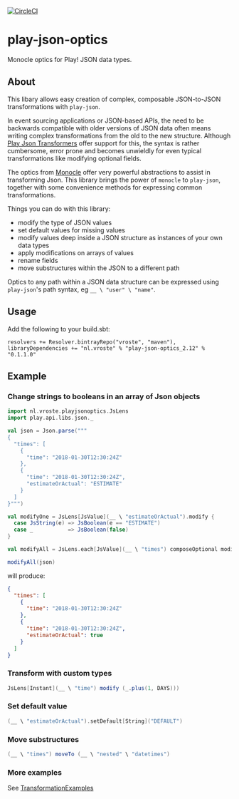 [![CircleCI](https://circleci.com/gh/svroonland/play-json-optics.svg?style=svg)](https://circleci.com/gh/svroonland/play-json-optics)

# play-json-optics
Monocle optics for Play! JSON data types. 

## About 
This libary allows easy creation of complex, composable JSON-to-JSON transformations with `play-json`.

In event sourcing applications or JSON-based APIs, the need to be backwards compatible with older versions of JSON data often means 
writing complex transformations from the old to the new structure. Although [Play Json Transformers](https://www.playframework.com/documentation/2.6.x/ScalaJsonTransformers) 
offer support for this, the syntax is rather cumbersome, error prone and becomes unwieldly for even typical transformations like modifying optional fields.

The optics from [Monocle](http://julien-truffaut.github.io/Monocle/) offer very powerful abstractions to assist in transforming Json. This library brings the power of `monocle` to `play-json`, together with some convenience methods for expressing common transformations.

Things you can do with this library:
* modify the type of JSON values
* set default values for missing values
* modify values deep inside a JSON structure as instances of your own data types
* apply modifications on arrays of values
* rename fields
* move substructures within the JSON to a different path

Optics to any path within a JSON data structure can be expressed using `play-json`'s path syntax, eg `__ \ "user" \ "name"`.

## Usage
Add the following to your build.sbt:

```
resolvers += Resolver.bintrayRepo("vroste", "maven"),
libraryDependencies += "nl.vroste" % "play-json-optics_2.12" % "0.1.1.0"
```

## Example

### Change strings to booleans in an array of Json objects
```scala
import nl.vroste.playjsonoptics.JsLens
import play.api.libs.json._

val json = Json.parse(""" 
{
  "times": [
    {
      "time": "2018-01-30T12:30:24Z"
    },
    {
      "time": "2018-01-30T12:30:24Z",
      "estimateOrActual": "ESTIMATE"
    }
  ]
}""")

val modifyOne = JsLens[JsValue](__ \ "estimateOrActual").modify {
  case JsString(e) => JsBoolean(e == "ESTIMATE")
  case _           => JsBoolean(false)
}

val modifyAll = JsLens.each[JsValue](__ \ "times") composeOptional modifyOne

modifyAll(json) 
```
will produce: 
```json
{
  "times": [
    {
      "time": "2018-01-30T12:30:24Z"
    },
    {
      "time": "2018-01-30T12:30:24Z",
      "estimateOrActual": true
    }
  ]
}
```

### Transform with custom types
```scala
JsLens[Instant](__ \ "time") modify (_.plus(1, DAYS)))
```

### Set default value
```scala
(__ \ "estimateOrActual").setDefault[String]("DEFAULT")
```

### Move substructures
```scala
(__ \ "times") moveTo (__ \ "nested" \ "datetimes")
```
### More examples
See [TransformationExamples](https://github.com/svroonland/play-json-optics/blob/master/playjsonoptics/src/test/scala/com/vroste/playjsonoptics/examples/TransformationExamples.scala)

